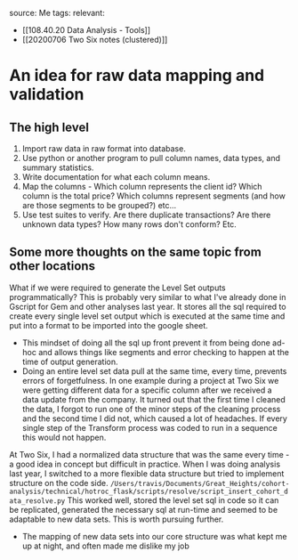 source: Me
tags: 
relevant: 
- [[108.40.20 Data Analysis - Tools]]
- [[20200706 Two Six notes (clustered)]]

# An idea for raw data mapping and validation

## The high level
1. Import raw data in raw format into database.
2. Use python or another program to pull column names, data types, and summary statistics.
3. Write documentation for what each column means.
4. Map the columns - Which column represents the client id? Which column is the total price? Which columns represent segments (and how are those segments to be grouped?) etc...
5. Use test suites to verify. Are there duplicate transactions? Are there unknown data types? How many rows don't conform? Etc.

## Some more thoughts on the same topic from other locations
What if we were required to generate the Level Set outputs programmatically? This is probably very similar to what I've already done in Gscript for Gem and other analyses last year. It stores all the sql required to create every single level set output which is executed at the same time and put into a format to be imported into the google sheet.
- This mindset of doing all the sql up front prevent it from being done ad-hoc and allows things like segments and error checking to happen at the time of output generation.
- Doing an entire level set data pull at the same time, every time, prevents errors of forgetfulness. In one example during a project at Two Six we were getting different data for a specific column after we received a data update from the company. It turned out that the first time I cleaned the data, I forgot to run one of the minor steps of the cleaning process and the second time I did not, which caused a lot of headaches. If every single step of the Transform process was coded to run in a sequence this would not happen.

At Two Six, I had a normalized data structure that was the same every time - a good idea in concept but difficult in practice. When I was doing analysis last year, I switched to a more flexible data structure but tried to implement structure on the code side. 
`/Users/travis/Documents/Great_Heights/cohort-analysis/technical/hotroc_flask/scripts/resolve/script_insert_cohort_data_resolve.py`
This worked well, stored the level set sql in code so it can be replicated, generated the necessary sql at run-time and seemed to be adaptable to new data sets. This is worth pursuing further.
- The mapping of new data sets into our core structure was what kept me up at night, and often made me dislike my job
